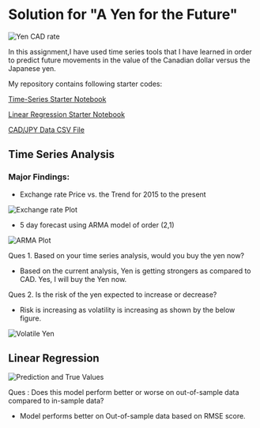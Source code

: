 # Solution for "A Yen for the Future"

![Yen CAD rate](Images/1.png)

In this assignment,I have used time series tools that I have learned in order to predict future movements in the value of the Canadian dollar versus the Japanese yen.

My repository contains following starter codes:

[Time-Series Starter Notebook](Starter_Code/time_series_analysis.ipynb)

[Linear Regression Starter Notebook](Starter_Code/regression_analysis.ipynb)

[CAD/JPY Data CSV File](Starter_Code/cad_jpy.csv)


## Time Series Analysis

 ### Major Findings: 

*  Exchange rate Price vs. the Trend for 2015 to the present

![Exchange rate Plot](Images/2.png)


* 5 day forecast using ARMA model of order (2,1)

![ARMA Plot](Images/3.png)

Ques 1. Based on your time series analysis, would you buy the yen now?  
  
* Based on the current analysis, Yen is getting strongers as compared to CAD. Yes, I will buy the Yen now.

Ques 2. Is the risk of the yen expected to increase or decrease?  
  
* Risk is increasing as volatility is increasing as shown by the below figure.

![Volatile Yen](Images/4.png)



## Linear Regression


![Prediction and  True Values](Images/5.png)

Ques : Does this model perform better or worse on out-of-sample data compared to in-sample data?  
* Model performs better on Out-of-sample data based on RMSE score.
